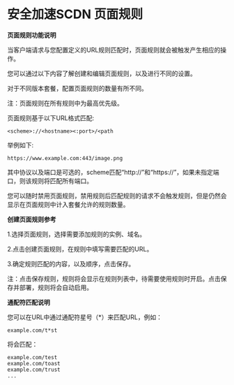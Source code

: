 
# 安全加速SCDN 页面规则

**页面规则功能说明**

当客户端请求与您配置定义的URL规则匹配时，页面规则就会被触发产生相应的操作。

您可以通过以下内容了解创建和编辑页面规则，以及进行不同的设置。

对于不同版本套餐，配置页面规则的数量有所不同。

注：页面规则在所有规则中为最高优先级。


页面规则基于以下URL格式匹配:

    <scheme>://<hostname><:port>/<path

举例如下:

    https://www.example.com:443/image.png

其中协议以及端口是可选的，scheme匹配“http://”和“https://”，如果未指定端口，则该规则将匹配所有端口。


您可以随时禁用页面规则，禁用规则后匹配规则的请求不会触发规则，但是仍然会显示在页面规则中计入套餐允许的规则数量。



**创建页面规则参考**


1.选择页面规则，选择需要添加规则的实例、域名。

2.点击创建页面规则，在规则中填写需要匹配的URL。

3.确定规则匹配的内容，以及顺序，点击保存。


注：点击保存规则，规则将会显示在规则列表中，待需要使用规则时开启。点击保存并部署，规则将会自动启用。


**通配符匹配说明**

您可以在URL中通过通配符星号（*）来匹配URL，例如：

    example.com/t*st

将会匹配：

    example.com/test
    example.com/toast
    example.com/trust
    ...


